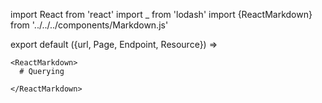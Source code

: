 import React from 'react'
import _ from 'lodash'
import {ReactMarkdown} from '../../../components/Markdown.js'

export default ({url, Page, Endpoint, Resource}) =>
  <Page url={url} name="Data Queries & Message streaming">

    <ReactMarkdown>
      # Querying

    </ReactMarkdown>

  </Page>



